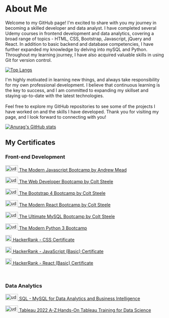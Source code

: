 # About Me

Welcome to my GitHub page! I'm excited to share with you my journey in becoming a skilled developer and data analyst. I have completed several Udemy courses in frontend development and data analytics, covering a broad range of topics - HTML, CSS, Bootstrap, Javascript, jQuery and React. In addition to basic backend and database competencies, I have further expanded my knowledge by delving into mySQL and Python. Throughout my learning journey, I have also acquired valuable skills in using Git for version control. 

[![Top Langs](https://github-readme-stats.vercel.app/api/top-langs/?username=agiwunderlich&hide=glsl,ejs)](https://github.com/agiwunderlich/github-readme-stats)


I'm highly motivated in learning new things, and always take responsibility for my own professional development. 
I believe that continuous learning is the key to success, and I am committed to expanding my skillset and staying up-to-date with the latest technologies. </br> </br> Feel free to explore my GitHub repositories to see some of the projects I have worked on and the skills I have developed. Thank you for visiting my page, and I look forward to connecting with you!
</br>


[![Anurag's GitHub stats](https://github-readme-stats.vercel.app/api?username=agiwunderlich&show_icons=true&theme=swift)](https://github.com/agiwunderlich/github-readme-stats)



<h2>My Certificates </h2>

<h3>Front-end Development</h3>


<a href="https://www.udemy.com/certificate/UC-f97ed5cb-0ccf-463a-9eae-fc33493a5e4c/"><img src="https://cdn2.downdetector.com/static/uploads/logo/UDEMY_3_0KKraw2.png" alt="udemy" width="40" height="20"> The Modern Javascript Bootcamp by Andrew Mead  </a>


<a href="https://www.udemy.com/certificate/UC-7be86bf2-4c62-45ea-805d-f523e36b2493/"><img src="https://cdn2.downdetector.com/static/uploads/logo/UDEMY_3_0KKraw2.png" alt="udemy" width="40" height="20"> The Web Developer Bootcamp by Colt Steele </a>



<a href="https://www.udemy.com/certificate/UC-e42df23a-40de-4918-ac07-121e75b6b557/"><img src="https://cdn2.downdetector.com/static/uploads/logo/UDEMY_3_0KKraw2.png" alt="udemy" width="40" height="20"> The Bootstrap 4 Bootcamp by Colt Steele </a>

<a href="https://www.udemy.com/certificate/UC-e0ad735d-133d-4121-b9a4-b03ab33453c1/"><img src="https://cdn2.downdetector.com/static/uploads/logo/UDEMY_3_0KKraw2.png" alt="udemy" width="40" height="20"> The Modern React Bootcamp by Colt Steele </a>

<a href="https://www.udemy.com/certificate/UC-ffdccfe8-3879-4efd-bed5-a584181527d3/"><img src="https://cdn2.downdetector.com/static/uploads/logo/UDEMY_3_0KKraw2.png" alt="udemy" width="40" height="20"> The Ultimate MySQL Bootcamp by Colt Steele </a>

<a href="https://udemy-certificate.s3.amazonaws.com/pdf/UC-f2243333-bdc5-442a-a1c0-0bd4f9042fb0.pdf"><img src="https://cdn2.downdetector.com/static/uploads/logo/UDEMY_3_0KKraw2.png" alt="udemy" width="40" height="20"> The Modern Python 3 Bootcamp </a>

<a href="https://www.hackerrank.com/certificates/c7ce3c423541"><img src="https://cdn-1.webcatalog.io/catalog/hackerrank/hackerrank-icon-filled.png" alt="hackerrank" width="20" height="20"> HackerRank - CSS Certificate </a>

<a href="https://www.hackerrank.com/certificates/d02ad563020a"><img src="https://cdn-1.webcatalog.io/catalog/hackerrank/hackerrank-icon-filled.png" alt="hackerrank" width="20" height="20"> HackerRank - JavaScript (Basic) Certificate </a>

<a href="https://www.hackerrank.com/certificates/ad9236140547"><img src="https://cdn-1.webcatalog.io/catalog/hackerrank/hackerrank-icon-filled.png" alt="hackerrank" width="20" height="20"> HackerRank - React (Basic) Certificate </a>


</br>
<h3>Data Analytics</h3>

<a href="https://www.udemy.com/certificate/UC-2c882fc9-aec8-47e1-ad52-cf68fef233ce/"><img src="https://cdn2.downdetector.com/static/uploads/logo/UDEMY_3_0KKraw2.png" alt="udemy" width="40" height="20"> SQL - MySQL for Data Analytics and Business Intelligence </a>

<a href="https://www.udemy.com/certificate/UC-265ab474-b100-4233-a0a2-0a48704d0f96/"><img src="https://cdn2.downdetector.com/static/uploads/logo/UDEMY_3_0KKraw2.png" alt="udemy" width="40" height="20"> Tableau 2022 A-Z:Hands-On Tableau Training for Data Science </a>
